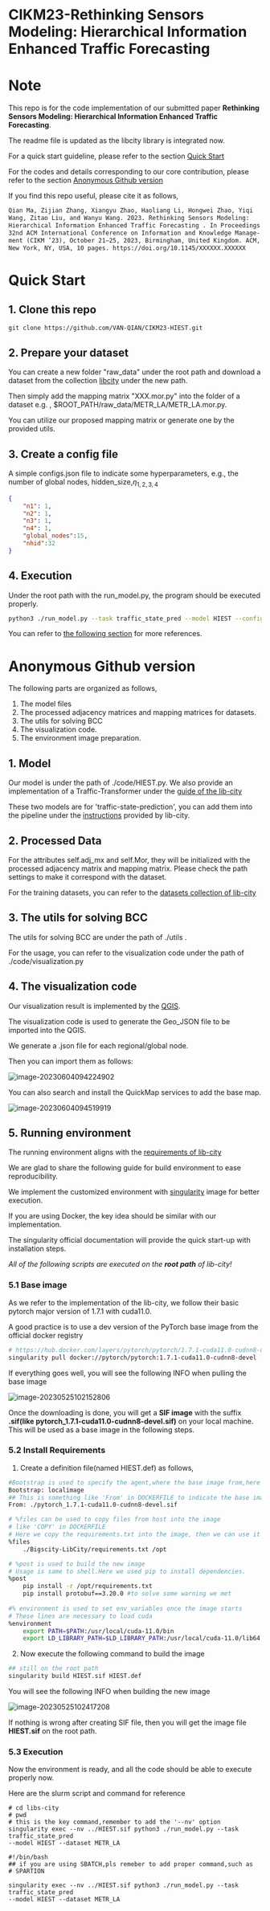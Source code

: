 # CIKM23-Rethinking Sensors Modeling: Hierarchical Information Enhanced Traffic Forecasting

# Note

This repo is for the code implementation of our submitted paper **Rethinking Sensors Modeling: Hierarchical Information Enhanced Traffic Forecasting**.

The readme file is updated as the libcity library is integrated now.

For a quick start guideline, please refer to the section [Quick Start](https://github.com/VAN-QIAN/CIKM23-HIEST#quick-start)

For the codes and details corresponding to our core contribution, please refer to the section [Anonymous Github version](https://github.com/VAN-QIAN/CIKM23-HIEST#anonymous-github-version)

If you find this repo useful, please cite it as follows,

```latex
Qian Ma, Zijian Zhang, Xiangyu Zhao, Haoliang Li, Hongwei Zhao, Yiqi
Wang, Zitao Liu, and Wanyu Wang. 2023. Rethinking Sensors Modeling:
Hierarchical Information Enhanced Traffic Forecasting . In Proceedings of the
32nd ACM International Conference on Information and Knowledge Manage-
ment (CIKM ’23), October 21–25, 2023, Birmingham, United Kingdom. ACM,
New York, NY, USA, 10 pages. https://doi.org/10.1145/XXXXXX.XXXXXX
```



# Quick Start

## 1. Clone this repo

```
git clone https://github.com/VAN-QIAN/CIKM23-HIEST.git
```



## 2. Prepare your dataset

You can create a new folder "raw_data" under the root path and download a dataset from the collection [libcity](https://bigscity-libcity-docs.readthedocs.io/en/latest/tutorial/install_quick_start.html#download-one-dataset) under the new path.

Then simply add the mapping matrix "XXX.mor.py" into the folder of a dataset e.g. ,  $ROOT_PATH/raw_data/METR_LA/METR_LA.mor.py. 

You can utilize our proposed mapping matrix or generate one by the provided utils.

## 3. Create a config file

A simple configs.json file to indicate some hyperparameters, e.g., the number of global nodes, hidden_size,$\eta_{1,2,3,4}$

```json
{
	"n1": 1,
	"n2": 1,
	"n3": 1,
	"n4": 1,
	"global_nodes":15,
	"nhid":32
}
```



## 4. Execution

Under the root path with the run_model.py, the program should be executed properly.

```bash
python3 ./run_model.py --task traffic_state_pred --model HIEST --config configs --dataset METR_LA
```

You can refer to [the following section](https://github.com/VAN-QIAN/CIKM23-HIEST#53-execution) for more references.

# Anonymous Github version

The following parts are organized as follows,

1. The model files
2. The processed adjacency matrices and mapping matrices for datasets.
3. The utils for solving BCC
4. The visualization code.
5. The environment image preparation.



## 1. Model

Our model is under the path of ./code/HIEST.py.
We also provide an implementation of a Traffic-Transformer under the [guide of the lib-city](https://bigscity-libcity-docs.readthedocs.io/en/latest/developer_guide/implemented_models.html) 

These two models are for 'traffic-state-prediction', you can add them into the pipeline under the [instructions]((https://bigscity-libcity-docs.readthedocs.io/en/latest/developer_guide/implemented_models.html) ) provided by lib-city.

## 2. Processed Data

For the attributes self.adj_mx and self.Mor, they will be initialized with the processed adjacency matrix and mapping matrix. Please check the path settings to make it correspond with the dataset.

For the training datasets, you can refer to the [datasets collection of lib-city](https://bigscity-libcity-docs.readthedocs.io/en/latest/get_started/quick_start.html)

## 3. The utils for solving BCC

The utils for solving BCC are under the path of ./utils .

For the usage, you can refer to the visualization code under the path of ./code/visualization.py

## 4. The visualization code

Our visualization result is implemented by the [QGIS](https://qgis.org/en/site/).

The visualization code is used to generate the Geo_JSON file to be imported into the QGIS.

We generate a .json file for each regional/global node.

Then you can import them as follows:

![image-20230604094224902](./README.assets/image-20230604094224902.png)

You can also search and install the QuickMap services to add the base map.

![image-20230604094519919](./README.assets/image-20230604094519919.png)

## 5. Running environment

The running environment aligns with the [requirements of lib-city](https://github.com/LibCity/Bigscity-LibCity/blob/master/requirements.txt)

We are glad to share the following guide for build environment to ease reproducibility.

We implement the customized environment with [singularity](https://docs.sylabs.io/guides/3.7/user-guide/index.html) image for better execution.

If you are using Docker, the key idea should be similar with our implementation.

The singularity official documentation will provide the quick start-up with installation steps.

*All of the following scripts are executed on the **root path** of lib-city!*

### 5.1 Base image

As we refer to the implementation of the lib-city, we follow their basic pytorch major version of 1.7.1 with cuda11.0.

A good practice is to use a dev version of the PyTorch base image from the official docker registry

```sh
# https://hub.docker.com/layers/pytorch/pytorch/1.7.1-cuda11.0-cudnn8-devel/images/sha256-f0d0c1b5d4e170b4d2548d64026755421f8c0df185af2c4679085a7edc34d150?context=explore
singularity pull docker://pytorch/pytorch:1.7.1-cuda11.0-cudnn8-devel
```

If everything goes well, you will see the following INFO when pulling the base image

![image-20230525102152806](./README.assets/image-20230525102152806.png)

Once the downloading is done, you will get a **SIF image** with the suffix **.sif(like pytorch_1.7.1-cuda11.0-cudnn8-devel.sif)** on your local machine. This will be used as a base image in the following steps.

### 5.2 Install Requirements

1. Create a definition file(named HIEST.def) as follows,

```sh
#Bootstrap is used to specify the agent,where the base image from,here localimage means to build from a local image
Bootstrap: localimage
## This is something like 'From' in DOCKERFILE to indicate the base image
From: ./pytorch_1.7.1-cuda11.0-cudnn8-devel.sif

# %files can be used to copy files from host into the image
# like 'COPY' in DOCKERFILE
# Here we copy the requirements.txt into the image, then we can use it to install the required dependencies.
%files
    ./Bigscity-LibCity/requirements.txt /opt

# %post is used to build the new image
# Usage is same to shell.Here we used pip to install dependencies.
%post
    pip install -r /opt/requirements.txt
    pip install protobuf==3.20.0 #to solve some warning we met
 
#% environment is used to set env_variables once the image starts
# These lines are necessary to load cuda
%environment
    export PATH=$PATH:/usr/local/cuda-11.0/bin
    export LD_LIBRARY_PATH=$LD_LIBRARY_PATH:/usr/local/cuda-11.0/lib64:/usr/lib/x86_64-linux-gnu
```

2. Now execute the following command to build the image

```sh
## still on the root path
singularity build HIEST.sif HIEST.def
```

You will see the following INFO when building the new image

![image-20230525102417208](./README.assets/image-20230525102417208.png)

If nothing is wrong after creating SIF file, then you will get the image file **HIEST.sif** on the root path.

### 5.3 Execution

Now the environment is ready, and all the code should be able to execute properly now.

Here are the slurm script and command for reference

```shell
# cd libs-city
# pwd
# this is the key command,remember to add the '--nv' option
singularity exec --nv ../HIEST.sif python3 ./run_model.py --task traffic_state_pred
--model HIEST --dataset METR_LA
```

```shell
#!/bin/bash
## if you are using SBATCH,pls remeber to add proper command,such as
# SPARTION

singularity exec --nv ../HIEST.sif python3 ./run_model.py --task traffic_state_pred
--model HIEST --dataset METR_LA
```

